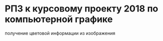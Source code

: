 РПЗ к курсовому проекту 2018 по компьютерной графике
===========

получение цветовой информации из изображения
